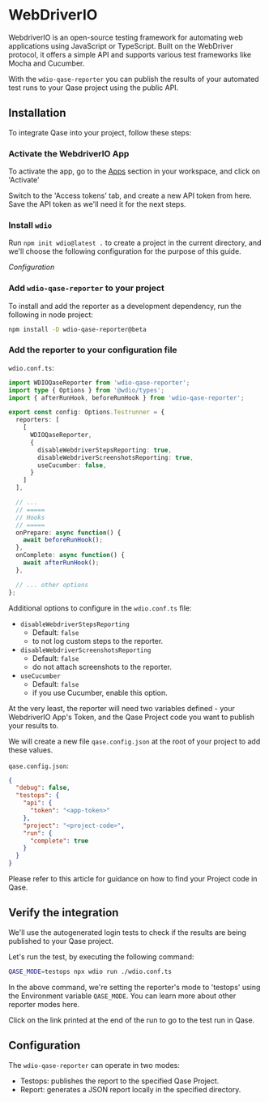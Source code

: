 # WebDriverIO

WebdriverIO is an open-source testing framework for automating web applications using JavaScript or TypeScript. Built on the WebDriver protocol, it offers a simple API and supports various test frameworks like Mocha and Cucumber.

With the `wdio-qase-reporter` you can publish the results of your automated test runs to your Qase project using the public API.

## Installation
To integrate Qase into your project, follow these steps:

### Activate the WebdriverIO App
To activate the app, go to the [Apps](https://app.qase.io/apps?app=wdio-reporter) section in your workspace, and click on 'Activate'

Switch to the 'Access tokens' tab, and create a new API token from here. Save the API token as we'll need it for the next steps.

### Install `wdio`
Run `npm init wdio@latest .` to create a project in the current directory, and we'll choose the following configuration for the purpose of this guide.

*Configuration*

### Add `wdio-qase-reporter` to your project
To install and add the reporter as a development dependency, run the following in node project:

```bash
npm install -D wdio-qase-reporter@beta
```

### Add the reporter to your configuration file
`wdio.conf.ts`:

```typescript
import WDIOQaseReporter from 'wdio-qase-reporter';
import type { Options } from '@wdio/types';
import { afterRunHook, beforeRunHook } from 'wdio-qase-reporter';

export const config: Options.Testrunner = {
  reporters: [
    [
      WDIOQaseReporter, 
      {
        disableWebdriverStepsReporting: true,
        disableWebdriverScreenshotsReporting: true,
        useCucumber: false,
      }
    ]
  ],

  // ...
  // =====
  // Hooks
  // =====
  onPrepare: async function() {
    await beforeRunHook();
  },
  onComplete: async function() {
    await afterRunHook();
  },

  // ... other options
};
```

Additional options to configure in the `wdio.conf.ts` file:

- `disableWebdriverStepsReporting`
  - Default: `false`
  - to not log custom steps to the reporter.
- `disableWebdriverScreenshotsReporting`
  - Default: `false`
  - do not attach screenshots to the reporter.
- `useCucumber`
  - Default: `false`
  - if you use Cucumber, enable this option.

At the very least, the reporter will need two variables defined - your WebdriverIO App's Token, and the Qase Project code you want to publish your results to.

We will create a new file `qase.config.json` at the root of your project to add these values.

`qase.config.json`:

```json
{
  "debug": false,
  "testops": {
    "api": {
      "token": "<app-token>"
    },
    "project": "<project-code>",
    "run": {
      "complete": true
    }
  }
} 
```

Please refer to this article for guidance on how to find your Project code in Qase.

## Verify the integration
We'll use the autogenerated login tests to check if the results are being published to your Qase project.

Let's run the test, by executing the following command:

```bash
QASE_MODE=testops npx wdio run ./wdio.conf.ts
```

In the above command, we're setting the reporter's mode to 'testops' using the Environment variable `QASE_MODE`. You can learn more about other reporter modes here.

Click on the link printed at the end of the run to go to the test run in Qase.

## Configuration
The `wdio-qase-reporter` can operate in two modes:
* Testops: publishes the report to the specified Qase Project.
* Report: generates a JSON report locally in the specified directory.
